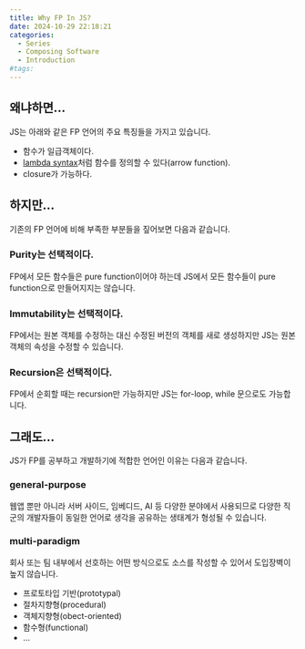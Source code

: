 ```yaml
---
title: Why FP In JS?
date: 2024-10-29 22:18:21
categories:
  - Series
  - Composing Software
  - Introduction
#tags:
---
```

## 왜냐하면...

JS는 아래와 같은 FP 언어의 주요 특징들을 가지고 있습니다.

- 함수가 일급객체이다.
- [lambda syntax](https://www.w3schools.com/python/python_lambda.asp)처럼 함수를 정의할 수 있다(arrow function).
- closure가 가능하다.

## 하지만...

기존의 FP 언어에 비해 부족한 부분들을 짚어보면 다음과 같습니다.

### Purity는 선택적이다.

FP에서 모든 함수들은 pure function이어야 하는데 JS에서 모든 함수들이 pure function으로 만들어지지는 않습니다.

### Immutability는 선택적이다.

FP에서는 원본 객체를 수정하는 대신 수정된 버전의 객체를 새로 생성하지만 JS는 원본 객체의 속성을 수정할 수 있습니다.

### Recursion은 선택적이다.

FP에서 순회할 때는 recursion만 가능하지만 JS는 for-loop, while 문으로도 가능합니다.

## 그래도...

JS가 FP를 공부하고 개발하기에 적합한 언어인 이유는 다음과 같습니다.

### general-purpose

웹앱 뿐만 아니라 서버 사이드, 임베디드, AI 등 다양한 분야에서 사용되므로 다양한 직군의 개발자들이 동일한 언어로 생각을 공유하는 생태계가 형성될 수 있습니다.

### multi-paradigm

회사 또는 팀 내부에서 선호하는 어떤 방식으로도 소스를 작성할 수 있어서 도입장벽이 높지 않습니다.

- 프로토타입 기반(prototypal)
- 절차지향형(procedural)
- 객체지향형(obect-oriented)
- 함수형(functional)
- …
